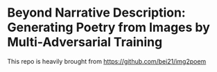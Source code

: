 # Beyond Narrative Description: Generating Poetry from Images by Multi-Adversarial Training

This repo is heavily brought from https://github.com/bei21/img2poem
